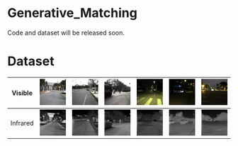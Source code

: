 # Generative_Matching
Code and dataset will be released soon.

# Dataset

| Visible | ![image](dataset_demo/RGB/20220118_123020_000348.png) | ![image](dataset_demo/RGB/20220117_1112_000125.png) | ![image](dataset_demo/RGB/20220118_120002_000411.png) | ![image](dataset_demo/RGB/20220116_2105_000003.png) | ![image](dataset_demo/RGB/20220119_185414_000414.png) | ![image](dataset_demo/RGB/20220119_174644_000296.png) |
|:----:| :----:| :----: | :----:| :----: | :----:| :----: |
| Infrared | ![image](dataset_demo/IR/20220118_123020_000348.png) | ![image](dataset_demo/IR/20220117_1112_000125.png)| ![image](dataset_demo/IR/20220118_120002_000411.png) | ![image](dataset_demo/IR/20220116_2105_000003.png)| ![image](dataset_demo/IR/20220119_185414_000414.png) | ![image](dataset_demo/IR/20220119_174644_000296.png)|
